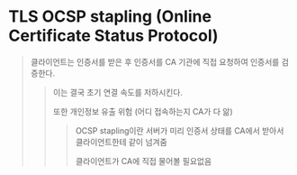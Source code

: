 # TLS OCSP stapling (Online Certificate Status Protocol)

> 클라이언트는 인증서를 받은 후 인증서를 CA 기관에 직접 요청하여 인증서를 검증한다.
>
> > 이는 결국 초기 연결 속도를 저하시킨다.
> >
> > 또한 개인정보 유출 위험 (어디 접속하는지 CA가 다 앎)
> >
> > > OCSP stapling이란 서버가 미리 인증서 상태를 CA에서 받아서 클라이언트한테 같이 넘겨줌
> > >
> > > 클라이언트가 CA에 직접 물어볼 필요없음
